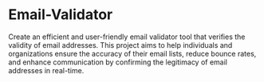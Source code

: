 # Email-Validator
Create an efficient and user-friendly email validator tool that verifies the validity of email addresses. This project aims to help individuals and organizations ensure the accuracy of their email lists, reduce bounce rates, and enhance communication by confirming the legitimacy of email addresses in real-time.
